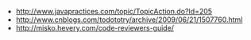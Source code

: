 + http://www.javapractices.com/topic/TopicAction.do?Id=205
+ http://www.cnblogs.com/todototry/archive/2009/06/21/1507760.html
+ http://misko.hevery.com/code-reviewers-guide/

